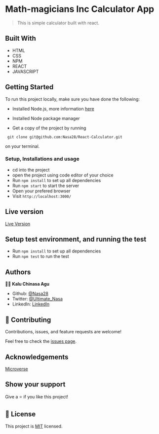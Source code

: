 # Math-magicians Inc  Calculator App

> This is simple calculator built with react.

## Built With

- HTML
- CSS
- NPM
- REACT
- JAVASCRIPT

## Getting Started

To run this project locally, make sure you have done the following:

- Installed Node.js, more information [here](https://nodejs.org/en/)
- Installed Node package manager

- Get a copy of the project by running

```
 git clone git@github.com:Nasa28/React-Calculator.git

```

on your terminal.

### Setup, Installations and usage

- cd into the project
- open the project using code editor of your choice
- Run `npm install` to set up all dependencies
- Run `npm start` to start the server
- Open your prefered browser
- Visit `http://localhost:3000/`


## Live version

[Live Version](https://nasa-calculator.herokuapp.com/)


## Setup test environment, and running the test

- Run `npm install` to set up all dependencies
- Run `npm test` to run the test

## Authors

👨‍💻 **Kalu Chinasa Agu**

- Github: [@Nasa28](https://github.com/Nasa28)
- Twitter: [@Ultimate_Nasa](https://twitter.com/Ultimate_Nasa)
- LinkedIn: [LinkedIn](https://www.linkedin.com/in/kalu-chinasa-agu-a15080103/)

## 🤝 Contributing

Contributions, issues, and feature requests are welcome!

Feel free to check the [issues page](https://github.com/Nasa28/React-Calculator/issues).

## Acknowledgements

[Microverse](https://www.microverse.org/)

## Show your support

Give a ⭐️ if you like this project!

## 📝 License

This project is [MIT](LICENSE) licensed.
